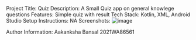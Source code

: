 Project Title: Quiz
Description: A Small Quiz app on general knowlege questions
Features: Simple quiz with result
Tech Stack: Kotlin, XML, Android Studio
Setup Instructions: NA
Screenshots: 
![image](https://github.com/user-attachments/assets/5c668639-9cff-474f-9d38-c57c582d7d0a)

Author Information: Aakanksha Bansal 2021WA86561

